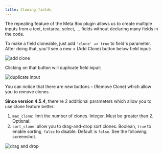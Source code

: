 ```yaml
---
title: Cloning fields
---
```


The repeating feature of the Meta Box plugin allows us to create multiple inputs from a text, textarea, select, ... fields without declaring many fields in the code.

To make a field cloneable, just add `'clone' => true` to field's parameter. After doing that, you'll see a new **+** (Add Clone) button below field input:

![add clone](https://i.imgur.com/V1ApsEs.png)

Clicking on that button will duplicate field input:

![duplicate input](https://i.imgur.com/XwKi6yi.png)

You can notice that there are new buttons **-** (Remove Clone) which allow you to remove clones.

**Since version 4.5.4**, there're 2 additional parameters which allow you to use clone feature better:

1. `max_clone`: limit the number of clones. Integer. Must be greater than 2. Optional.
1. `sort_clone`: allow you to drag-and-drop sort clones. Boolean, `true` to enable sorting, `false` to disable. Default is `false`. See the following screenshot.

![drag and drop](https://i.imgur.com/RJBgw6m.png)